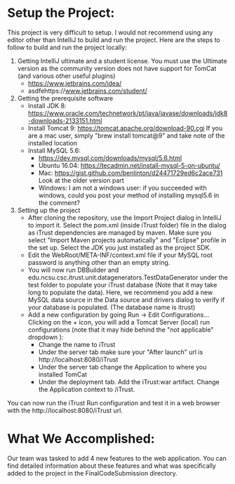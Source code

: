 # Setup the Project:

This project is very difficult to setup.  I would not recommend using any editor other than IntelliJ to build and run the project.  Here are the steps to follow to build and run the project locally:

1. Getting IntelliJ ultimate and a student license. You must use the Ultimate version as the community version does not have support for TomCat (and various other useful plugins)
    * https://www.jetbrains.com/idea/
    * asdfehttps://www.jetbrains.com/student/
2. Getting the prerequisite software
    * Install JDK 8: https://www.oracle.com/technetwork/pt/java/javase/downloads/jdk8-downloads-2133151.html
    * Install Tomcat 9: https://tomcat.apache.org/download-90.cgi If you are a mac user, simply "brew install tomcat@9" and take note of the installed location
    * Install MySQL 5.6:
        * https://dev.mysql.com/downloads/mysql/5.6.html
        * Ubuntu 16.04: https://tecadmin.net/install-mysql-5-on-ubuntu/
        * Mac: https://gist.github.com/benlinton/d24471729ed6c2ace731 Look at the older version part
        * Windows: I am not a windows user: if you succeeded with windows, could you post your method of installing mysql5.6 in the comment?
3. Setting up the project
    * After cloning the repository, use the Import Project dialog in IntelliJ to import it. Select the pom.xml (inside iTrust folder) file in the dialog as iTrust dependencies are managed by maven. Make sure you select "Import Maven projects automatically" and "Eclipse" profile in the set up. Select the JDK you just installed as the project SDK.
    * Edit the WebRoot/META-INF/context.xml file if your MySQL root password is anything other than an empty string.
    * You will now run DBBuilder and edu.ncsu.csc.itrust.unit.datagenerators.TestDataGenerator under the test folder to populate your iTrust database (Note that it may take long to populate the data). Here, we recommend you add a new MySQL data source in the Data source and drivers dialog to verify if your database is populated. (The database name is itrust)
    * Add a new configuration by going Run → Edit Configurations... Clicking on the + icon, you will add a Tomcat Server (local) run configurations (note that it may hide behind the "not applicable" dropdown ):
        * Change the name to iTrust
        * Under the server tab make sure your "After launch" url is http://localhost:8080/iTrust
        * Under the server tab change the Application to where you installed TomCat
        * Under the deployment tab. Add the iTrust:war artifact. Change the Application context to /iTrust. 
 

You can now run the iTrust Run configuration and test it in a web browser with the  http://localhost:8080/iTrust url.

# What We Accomplished:
Our team was tasked to add 4 new features to the web application.  You can find detailed information about these features and what was specifically added to the project in the FinalCodeSubmission directory.
